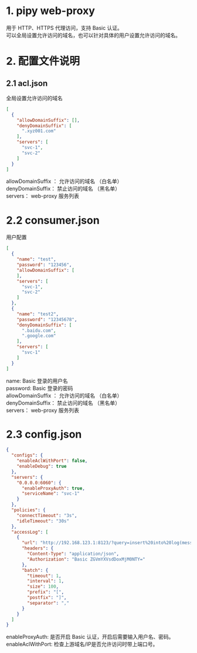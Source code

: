 # 1. pipy web-proxy  
用于 HTTP、HTTPS 代理访问，支持 Basic 认证。  
可以全局设置允许访问的域名，也可以针对具体的用户设置允许访问的域名。  

# 2. 配置文件说明  
## 2.1 acl.json  
全局设置允许访问的域名  
```json
[
  {
    "allowDomainSuffix": [],
    "denyDomainSuffix": [
      ".xyz001.com"
    ],
    "servers": [
      "svc-1",
      "svc-2"
    ]
  }
]
```
allowDomainSuffix ： 允许访问的域名 （白名单）  
denyDomainSuffix： 禁止访问的域名 （黑名单）  
servers： web-proxy 服务列表   

# 2.2 consumer.json
用户配置  
```json
[
  {
    "name": "test",
    "password": "123456",
    "allowDomainSuffix": [
    ],
    "servers": [
      "svc-1",
      "svc-2"
    ]
  },
  {
    "name": "test2",
    "password": "12345678",
    "denyDomainSuffix": [
      ".baidu.com",
      ".google.com"
    ],
    "servers": [
      "svc-1"
    ]
  }
]
```
name: Basic 登录的用户名  
password: Basic 登录的密码  
allowDomainSuffix ： 允许访问的域名 （白名单）  
denyDomainSuffix： 禁止访问的域名 （黑名单）  
servers： web-proxy 服务列表  

# 2.3 config.json  
```json
{
  "configs": {
    "enableAclWithPort": false,
    "enableDebug": true
  },
  "servers": {
    "0.0.0.0:6060": {
      "enableProxyAuth": true,
      "serviceName": "svc-1"
    }
  },
  "policies": {
    "connectTimeout": "3s",
    "idleTimeout": "30s"
  },
  "accessLog": [
    {
      "url": "http://192.168.123.1:8123/?query=insert%20into%20log(message)%20format%20JSONAsString",
      "headers": {
        "Content-Type": "application/json",
        "Authorization": "Basic ZGVmYXVsdDoxMjM0NTY="
      },
      "batch": {
        "timeout": 1,
        "interval": 1,
        "size": 100,
        "prefix": "[",
        "postfix": "]",
        "separator": ","
      }
    }
  ]
}
```
enableProxyAuth: 是否开启 Basic 认证，开启后需要输入用户名、密码。  
enableAclWithPort: 检查上游域名/IP是否允许访问时带上端口号。   

